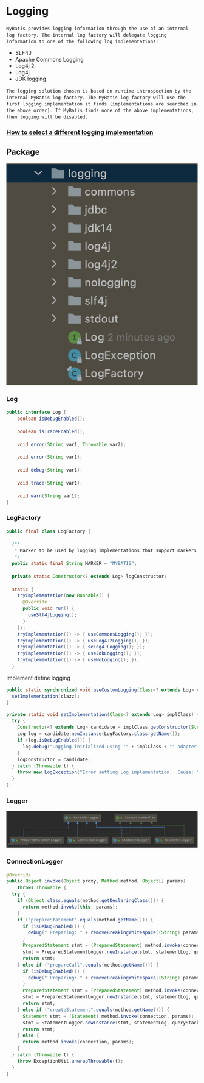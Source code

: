 # Logging

`MyBatis provides logging information through the use of an internal log factory. The internal log factory will delegate logging information to one of the following log implementations:`

- SLF4J
- Apache Commons Logging
- Log4j 2
- Log4j
- JDK logging

`The logging solution chosen is based on runtime introspection by the internal MyBatis log factory. The MyBatis log factory will use the first logging implementation it finds (implementations are searched in the above order). If MyBatis finds none of the above implementations, then logging will be disabled.`

### [How to select a different logging implementation ](https://mybatis.org/mybatis-3/logging.html)



## Package

![Logging](/images/Mybatis/Mybatis-logging.png)



### Log

```java
public interface Log {
    boolean isDebugEnabled();

    boolean isTraceEnabled();

    void error(String var1, Throwable var2);

    void error(String var1);

    void debug(String var1);

    void trace(String var1);

    void warn(String var1);
}
```



### LogFactory

```java
public final class LogFactory {

  /**
   * Marker to be used by logging implementations that support markers
   */
  public static final String MARKER = "MYBATIS";

  private static Constructor<? extends Log> logConstructor;

  static {
    tryImplementation(new Runnable() {
      @Override
      public void run() {
        useSlf4jLogging();
      }
    });
    tryImplementation(() -> { useCommonsLogging(); });
    tryImplementation(() -> { useLog4J2Logging(); });
    tryImplementation(() -> { seLog4JLogging(); });
    tryImplementation(() -> { useJdkLogging(); });
    tryImplementation(() -> { useNoLogging(); });
  }
```



Implement define logging

```java
public static synchronized void useCustomLogging(Class<? extends Log> clazz) {
  setImplementation(clazz);
}
```



```java
private static void setImplementation(Class<? extends Log> implClass) {
  try {
    Constructor<? extends Log> candidate = implClass.getConstructor(String.class);
    Log log = candidate.newInstance(LogFactory.class.getName());
    if (log.isDebugEnabled()) {
      log.debug("Logging initialized using '" + implClass + "' adapter.");
    }
    logConstructor = candidate;
  } catch (Throwable t) {
    throw new LogException("Error setting Log implementation.  Cause: " + t, t);
  }
}
```



### Logger

![Logger](/images/Mybatis/Mybatis-JdbcLogger.png)



### ConnectionLogger

```java
@Override
public Object invoke(Object proxy, Method method, Object[] params)
    throws Throwable {
  try {
    if (Object.class.equals(method.getDeclaringClass())) {
      return method.invoke(this, params);
    }    
    if ("prepareStatement".equals(method.getName())) {
      if (isDebugEnabled()) {
        debug(" Preparing: " + removeBreakingWhitespace((String) params[0]), true);
      }        
      PreparedStatement stmt = (PreparedStatement) method.invoke(connection, params);
      stmt = PreparedStatementLogger.newInstance(stmt, statementLog, queryStack);
      return stmt;
    } else if ("prepareCall".equals(method.getName())) {
      if (isDebugEnabled()) {
        debug(" Preparing: " + removeBreakingWhitespace((String) params[0]), true);
      }        
      PreparedStatement stmt = (PreparedStatement) method.invoke(connection, params);
      stmt = PreparedStatementLogger.newInstance(stmt, statementLog, queryStack);
      return stmt;
    } else if ("createStatement".equals(method.getName())) {
      Statement stmt = (Statement) method.invoke(connection, params);
      stmt = StatementLogger.newInstance(stmt, statementLog, queryStack);
      return stmt;
    } else {
      return method.invoke(connection, params);
    }
  } catch (Throwable t) {
    throw ExceptionUtil.unwrapThrowable(t);
  }
}
```
